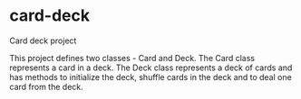 # card-deck
Card deck project

This project defines two classes - Card and Deck. The Card class represents a card in a deck. The Deck class represents a deck of cards and has methods to initialize the deck, shuffle cards in the deck and to deal one card from the deck.

